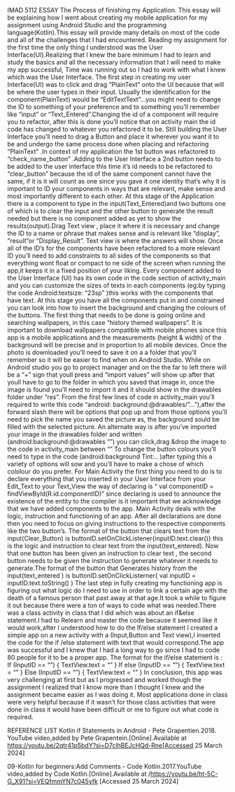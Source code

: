 IMAD 5112 ESSAY
The Process of finishing my Application.
This essay will be explaining how  I went about creating my mobile application for my assignment using Android Studio and the programming language(Kotlin).This essay will provide many details on most of the code and all of the challenges that I had encountered.
Reading my assignment for the first time the only thing I understood was the User Interface(UI).Realizing that I knew the bare minimum I had to learn and study the basics and all the necessary information that I will need to make my app successful, Time was running out so I had to work with what I knew which was the User Interface. The first step in creating my user Interface(UI) was to click and drag “PlainText” onto the UI because that will be where the user types in their input. Usually the identification for the component(PlainText) would be “EditTextText”…you might need to change the ID to something of your preference and to something you’ll remember like “input” or “Text_Entered”.Changing the id of a component will require you to refactor, after this is done you’ll notice that on activity main the id code has changed to whatever you refactored it to be.
Still building the User Interface you’ll need to drag a Button and place it wherever you want it to be and undergo the same process done when placing and refactoring “PlainText” .In context of my application the 1st button was refactored to “check_name_button” .Adding to the User Interface a 2nd button needs to be added to the user interface this time it’s id needs to be refactored to “clear_button” because the id of the same component cannot have the same, if it is it will count as one since you gave it one identity that’s why it is important to ID your components in ways that are relevant, make sense and most importantly different to each other.
At this stage of the Application there is a component to type in the input(Text_Entered)and two buttons one of which is to clear the input and the other button to generate the result needed but there is no component added as yet to show the results(output).Drag Text view , place it where it is necessary and change the ID to a name or phrase that makes sense and is relevant like “display”, “result”or “Display_Result”. Text view is where the answers will show.
Once all of the ID’s for the components have been refactored to a more relevant ID you’ll need to add constraints to all sides of the components so that everything wont float or  compact  to ne side of the screen when running the app,it keeps it in a fixed position of your liking. Every component added to the User Interface (UI) has its own code in the code section of activity_main and  you can customize the sizes of texts in each components (eg:by typing the code Android:textsize: “23sp” )this works with the components that have text. At this stage you have all the components put in and constrained you can look into how to insert the background and changing the colours of the buttons. The first thing that needs to be done is going online and searching wallpapers, in this case “history themed wallpapers”. It is important to download wallpapers compatible with mobile phones since this app is a mobile applications and the measurements (height & width) of the background will be precise and in proportion to all mobile devices. Once the photo is downloaded you’ll need to save it on a a folder that you’ll remember so it will be easier to find when on Android Studio. While on Android studio you go to project manager and on the the far to left there will be a “+” sign that youll press and “import  values” will show up after that youll  have to go to the folder in which you saved that image in, once the image is found you’ll need  to import it and it should show in the drawables folder under “res”. From the first few lines of code in activity_main you’ll  required to write this code “android: background:@drawables/”…”),after the forward slash there will be options that pop up and from those options you’ll need to pick the name you saved the picture as, the background sould be filled with the selected picture. An alternate  way is  after you’ve imported your image in the drawables folder and written  (android:background:@drawables “”) you can click,drag &drop the image to the code in activity_main between “”
 To change the button colours you’ll need to type in the code (android:background Tint:.. )after typing this a variety of options will sow and you’ll have to make a chose of which cololour do you prefer.
For Main Activity the first thing you need to do is to declare everything that you inserted in your User Interface from your Edit_Text to your Text_View the way of declaring is 
“ val componentID =  findViewById<component heading>(R.id.componentID)” since declaring is used to announce the existence of the entity to the compiler is it important that we acknowledge that we have added components to the app. Main Activity deals with the logic, instruction and functioning of an app. After all declarations are done then you need to focus on giving instructions to the respective components like the two button’s. The format of the button that clears text from the input(Clear_Button) is
buttonID.setOnClickListener{inputID.text.clear()}  this is the logic and instruction to clear text from the input(text_entered).
Now that one button has been given an instruction to clear text , the second button needs to be given the instruction to generate whatever it needs to generate.The format of the button that Generates history from the input(text_entered ) is 
buttonID.setOnClickListerner{
val inputID = inputID.text.toString()
)
The last step in fully creating my functioning app is figuring out what logic do I need to use in order to link  a certain age with the death of a famous person that past away at that age.It took a while to figure it out because there were a ton of ways to code what was needed.There was a class activity in class that  I did which was about an if&else statement.I had to Relearn and master the code because it seemed like it would work,after I understood how to do the If/else statement I created a simple app on a new activity with a (Input,Button and Text view),I inserted the code for the if /else statement with text that would correspond.The app was successful and I knew that I had a long way to go since I had to code 80 people for it to be a proper app. 
The format for the if/else statement is :
If (InputID == “”) {
    TextView.text = “”
}
If else (InputID == “”) {
              TextView.text = “”
}
Else (InputID ==  “”) {
           TextView.text = “”
}
In conclusion, this app was very challenging at first but as I progressed and worked though the assignment I realized that I know more than I thought I knew and the assignment became easier as I was doing it. Most applications done in class were very helpful because if it wasn’t for those class activities that were done in class it would have been difficult or me to figure out what code is required.



REFERENCE LIST
Kotlin if Statements in Android - Pete Grapentien.2018. YouTube video,added by Pete Grapentein.[Online].Available at https://youtu.be/2qtr41p5bdY?si=D7clhBEJcHQd-Rne[Accessed 25 March 2024]
 

09-Kotlin for beginners:Add Comments - Code Kotlin.2017.YouTube video,added by Code Kotlin.[Online].Available at /https://youtu.be/ht-5C-G_X91?si=VEQfmmYN7c045yfk [Accessed 25 March 2024]

